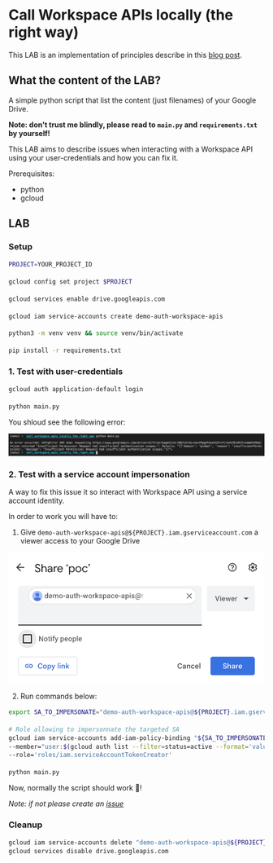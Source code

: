 # Call Workspace APIs locally (the right way)

This LAB is an implementation of principles describe in this [blog post](https://medium.com/@loic.sikidi/authenticating-to-workspace-apis-locally-the-right-way-e2a6f283c0ba). 

## What the content of the LAB?

A simple python script that list the content (just filenames) of your Google Drive.

**Note: don't trust me blindly, please read to `main.py` and `requirements.txt` by yourself!**

This LAB aims to describe issues when interacting with a Workspace API using your user-credentials and how you can fix it. 

Prerequisites:
  * python
  * gcloud

## LAB

### Setup

```bash
PROJECT=YOUR_PROJECT_ID

gcloud config set project $PROJECT

gcloud services enable drive.googleapis.com

gcloud iam service-accounts create demo-auth-workspace-apis

python3 -m venv venv && source venv/bin/activate

pip install -r requirements.txt
```

### **1. Test with user-credentials**

```bash
gcloud auth application-default login

python main.py
```

You shloud see the following error:

![](error.png)

### **2. Test with a service account impersonation**

A way to fix this issue it so interact with Workspace API using a service account identity.

In order to work you will have to:

1. Give `demo-auth-workspace-apis@${PROJECT}.iam.gserviceaccount.com` a viewer access to your Google Drive

![](service_access_to_drive.png)

2. Run commands below:

```bash
export SA_TO_IMPERSONATE="demo-auth-workspace-apis@${PROJECT}.iam.gserviceaccount.com"

# Role allowing to impersonnate the targeted SA
gcloud iam service-accounts add-iam-policy-binding "${SA_TO_IMPERSONATE}" \
--member="user:$(gcloud auth list --filter=status=active --format='value(account)')" \
--role='roles/iam.serviceAccountTokenCreator'

python main.py
```

Now, normally the script should work 🚀!

*Note: if not please create an [issue](https://github.com/LoicSikidi/call_workspace_apis_locally_the_right_way/issues)*

### Cleanup

```bash
gcloud iam service-accounts delete "demo-auth-workspace-apis@${PROJECT}.iam.gserviceaccount.com" -q
gcloud services disable drive.googleapis.com
```
